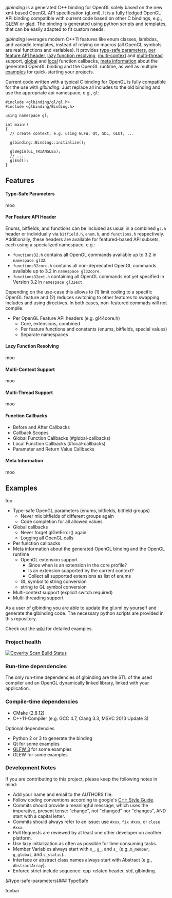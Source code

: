 *glbinding* is a generated C++ binding for OpenGL solely based on the new xml-based OpenGL API specification (gl.xml). It is a fully fledged OpenGL API binding compatible with current code based on other C bindings, e.g., [GLEW](http://glew.sourceforge.net/) or [glad](https://github.com/Dav1dde/glad). The binding is generated using python scripts and templates, that can be easily adapted to fit custom needs.

*glbinding* leverages modern C++11 features like enum classes, lambdas, and variadic templates, instead of relying on macros (all OpenGL symbols are real functions and variables). It provides [type-safe parameters](#type-safe-parameters), [per feature API header](#per-feature-api-header), [lazy function resolving](#lazy-function-resolving), [multi-context](#multi-context-support) and [multi-thread](#multi-thread-support) support, [global](#global-callbacks) and [local](#local-callbacks) function callbacks, [meta information](#meta-information) about the generated OpenGL binding and the OpenGL runtime, as well as multiple [examples](#examples) for quick-starting your projects. 

Current code written with a typical C binding for OpenGL is fully compatible for the use with *glbinding*.
Just replace all includes to the old binding and use the appropriate api namespace, e.g., ```gl```: 

```
#include <glbinding/gl/gl.h>
#include <glbinding/Binding.h>

using namespace gl;

int main()
{
  // create context, e.g. using GLFW, Qt, SDL, GLUT, ...

  glbinding::Binding::initialize();

  glBegin(GL_TRIANGLES);
  // ...
  glEnd();
}
```

## Features

#### Type-Safe Parameters 
moo

#### Per Feature API Header

Enums, bitfields, and functions can be included as usual in a combined ```gl.h``` header or individually via ```bitfield.h```, ```enum.h```, and ```functions.h``` respectively. Additionally, these headers are available for  featured-based API subsets, each using a specialized namespace, e.g.:
* ```functions32.h``` contains all OpenGL commands available up to 3.2 in ```namespace gl32```.
* ```functions32core.h``` contains all non-deprecated OpenGL commands available up to 3.2 in ```namespace gl32core```.
* ```functions32ext.h``` containing all OpenGL commands not yet specified in Version 3.2 in ```namespace gl32ext```.

Depending on the use-case this allows to (1) limit coding to a specific OpenGL feature and (2) reduces switching to other features to swapping includes and using directives. In both cases, non-featured commads will not compile.


* Per OpenGL Feature API headers (e.g. gl44core.h)
  * Core, extensions, combined
  * Per feature functions and constants (enums, bitfields, special values)
  * Separate namespaces


#### Lazy Function Resolving
moo

#### Multi-Context Support
moo

#### Multi-Thread Support
moo

#### Function Callbacks

* Before and After Callbacks
* Callback Scopes
 * Global Function Callbacks (#global-callbacks)
 * Local Function Callbacks (#local-callbacks) 
* Parameter and Return Value Callbacks

#### Meta Information
moo


## Examples 
foo




* Type-safe OpenGL parameters (enums, bitfields, bitfield groups)
  * Never mix bitfields of different groups again
  * Code completion for all allowed values
* Global callbacks
  * Never forget glGetError() again
  * Logging all OpenGL calls
* Per function callbacks
* Meta information about the generated OpenGL binding and the OpenGL runtime
  * OpenGL extension support
    * Since when is an extension in the core profile?
    * Is an extension supported by the current context?
    * Collect all supported extensions as list of enums
  * GL symbol to string conversion
  * string to GL symbol conversion
* Multi-context support (explicit switch required)
* Multi-threading support

As a user of glbinding you are able to update the gl.xml by yourself and generate the glbinding code.
The necessary python scripts are provided in this repository.

Check out the [wiki](https://github.com/hpicgs/glbinding/wiki) for detailed examples.




### Project health
<a href="https://scan.coverity.com/projects/2705">
  <img alt="Coverity Scan Build Status"
       src="https://scan.coverity.com/projects/2705/badge.svg"/>
</a>



### Run-time dependencies

The only run-time dependencies of glbinding are the STL of the used compiler and an OpenGL dynamically linked library, linked with your application.

### Compile-time dependencies

 * CMake (2.8.12)
 * C++11-Compiler (e.g. GCC 4.7, Clang 3.3, MSVC 2013 Update 3)

Optional dependencies
 * Python 2 or 3 to generate the binding
 * Qt for some examples
 * [GLFW 3](http://www.glfw.org/) for some examples
 * GLEW for some examples

### Development Notes

If you are contributing to this project, please keep the following notes in mind:
* Add your name and email to the AUTHORS file.
* Follow coding conventions according to google's [C++ Style Guide](http://google-styleguide.googlecode.com/svn/trunk/cppguide.xml).
* Commits should provide a meaningful  message, which uses the imperative, present tense: "change", not "changed" nor "changes", AND start with a capital letter.
* Commits should always refer to an issue: use ```#xxx```, ```fix #xxx```, or ```close #xxx```.
* Pull Requests are reviewed by at least one other developer on another platform.
* Use lazy initialization as often as possible for time consuming tasks.
* Member Variables always start with ```m_```, ```g_```, and ```s_``` (e.g.,```m_member```, ```g_global```, and ```s_static```)..
* Interface or abstract class names always start with Abstract (e.g., ```AbstractArray```).
* Enforce strict include sequence: cpp-related header, std, glbinding.


(#type-safe-parameters)### TypeSafe

foobar
